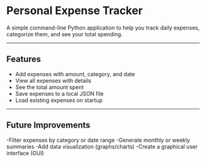 # Personal Expense Tracker

A simple command-line Python application to help you track daily expenses, categorize them, and see your total spending.

---

## Features

- Add expenses with amount, category, and date
- View all expenses with details
- See the total amount spent
- Save expenses to a local JSON file
- Load existing expenses on startup

---

## Future Improvements
-Filter expenses by category or date range
-Generate monthly or weekly summaries
-Add data visualization (graphs/charts)
-Create a graphical user interface (GUI)
